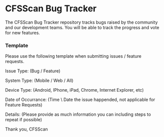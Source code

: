 # CFSScan Bug Tracker

The CFSScan Bug Tracker repository tracks bugs raised by the community and our development teams. You will be able to track the progress and vote for new features.


### Template
Please use the following template when submitting issues / feature requests.


Issue Type: (Bug / Feature)

System Type: (Mobile / Web / All)

Device Type: (Android, IPhone, iPad, Chrome, Internet Explorer, etc)

Date of Occurrance: (Time \ Date the issue happended, not applicable for Feature Requests)

Details: (Please provide as much information you can including steps to repeat if possible)



Thank you, CFSScan
